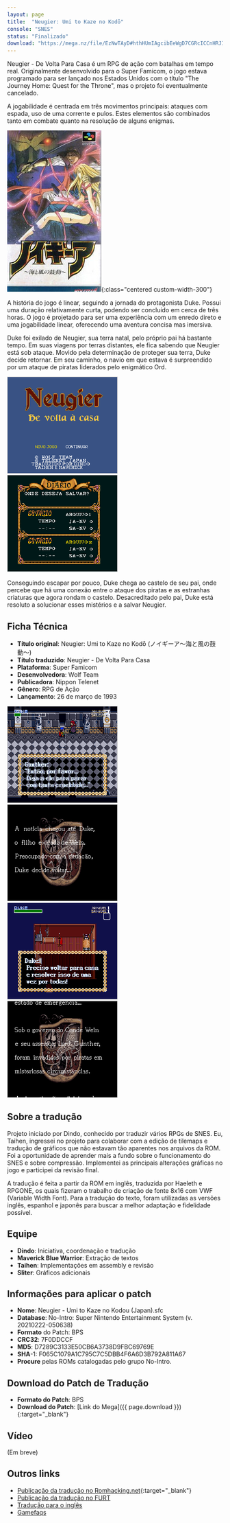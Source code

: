 ```yaml
---
layout: page
title:  "Neugier: Umi to Kaze no Kodō"
console: "SNES"
status: "Finalizado"
download: "https://mega.nz/file/EzNwTAyD#hthHUmIAgcibEeWgD7CGRcICCnHRJIpv3U2LhAQdK44"
---
```


Neugier - De Volta Para Casa é um RPG de ação com batalhas em tempo real. Originalmente desenvolvido para o Super Famicom, o jogo estava programado para ser lançado nos Estados Unidos com o título "The Journey Home: Quest for the Throne", mas o projeto foi eventualmente cancelado.

A jogabilidade é centrada em três movimentos principais: ataques com espada, uso de uma corrente e pulos. Estes elementos são combinados tanto em combate quanto na resolução de alguns enigmas.

![Neugier Capa](/img/projeto_neugier/neugier_cover.jpeg){:class="centered custom-width-300"}

A história do jogo é linear, seguindo a jornada do protagonista Duke. Possui uma duração relativamente curta, podendo ser concluído em cerca de três horas. O jogo é projetado para ser uma experiência com um enredo direto e uma jogabilidade linear, oferecendo uma aventura concisa mas imersiva.

Duke foi exilado de Neugier, sua terra natal, pelo próprio pai há bastante tempo. Em suas viagens por terras distantes, ele fica sabendo que Neugier está sob ataque. Movido pela determinação de proteger sua terra, Duke decide retornar. Em seu caminho, o navio em que estava é surpreendido por um ataque de piratas liderados pelo enigmático Ord.

<div class="image-container">
	<img src="/img/projeto_neugier/neugier01.png" class="centered custom-width-300" style="border: 1px solid #c3c3c3;">
	<img src="/img/projeto_neugier/neugier02.png" class="centered custom-width-300" style="border: 1px solid #c3c3c3;">
</div>

Conseguindo escapar por pouco, Duke chega ao castelo de seu pai, onde percebe que há uma conexão entre o ataque dos piratas e as estranhas criaturas que agora rondam o castelo. Desacreditado pelo pai, Duke está resoluto a solucionar esses mistérios e a salvar Neugier.

## Ficha Técnica

- **Título original**: Neugier: Umi to Kaze no Kodō (ノイギーア〜海と風の鼓動〜)
- **Título traduzido**: Neugier - De Volta Para Casa
- **Plataforma**: Super Famicom
- **Desenvolvedora**: Wolf Team
- **Publicadora**: Nippon Telenet
- **Gênero**: RPG de Ação
- **Lançamento**: 26 de março de 1993

<div class="image-container">
	<img src="/img/projeto_neugier/neugier03.png" class="centered custom-width-300" style="border: 1px solid #c3c3c3;">
	<img src="/img/projeto_neugier/neugier04.png" class="centered custom-width-300" style="border: 1px solid #c3c3c3;">
</div>

<div class="image-container">
	<img src="/img/projeto_neugier/neugier05.png" class="centered custom-width-300" style="border: 1px solid #c3c3c3;">
	<img src="/img/projeto_neugier/neugier06.png" class="centered custom-width-300" style="border: 1px solid #c3c3c3;">
</div>

## Sobre a tradução

Projeto iniciado por Dindo, conhecido por traduzir vários RPGs de SNES. Eu, Taihen, ingressei no projeto para colaborar com a edição de tilemaps e tradução de gráficos que não estavam tão aparentes nos arquivos da ROM. Foi a oportunidade de aprender mais a fundo sobre o funcionamento do SNES e sobre compressão. Implementei as principais alterações gráficas no jogo e participei da revisão final.

A tradução é feita a partir da ROM em inglês, traduzida por Haeleth e RPGONE, os quais fizeram o trabalho de criação de fonte 8x16 com VWF (Variable Width Font). Para a tradução do texto, foram utilizadas as versões inglês, espanhol e japonês para buscar a melhor adaptação e fidelidade possível.

## Equipe

- **Dindo**: Iniciativa, coordenação e tradução
- **Maverick Blue Warrior**: Extração de textos
- **Taihen**: Implementações em assembly e revisão
- **Sliter**: Gráficos adicionais

## Informações para aplicar o patch

- **Nome**: Neugier - Umi to Kaze no Kodou (Japan).sfc
- **Database**: No-Intro: Super Nintendo Entertainment System (v. 20210222-050638)
- **Formato** do Patch: BPS
- **CRC32**: 7F0DDCCF
- **MD5**: D7289C3133E50CB6A3738D9FBC69769E
- **SHA**-1: F065C1079A1C795C7C5DBB4F6A6D3B792A811A67
- **Procure** pelas ROMs catalogadas pelo grupo No-Intro.

## Download do Patch de Tradução

- **Formato do Patch**: BPS
- **Download do Patch**: [Link do Mega]({{ page.download }}){:target="_blank"}

## Vídeo

(Em breve)

## Outros links

- [Publicação da tradução no Romhacking.net](https://www.romhacking.net/translations/7144/){:target="_blank"}
- [Publicação da tradução no FURT](https://www.romhacking.net.br/index.php?topic=2634.0)
- [Tradução para o inglês](https://www.romhacking.net/translations/398/)
- [Gamefaqs](https://gamefaqs.gamespot.com/snes/581062-neugier-umi-to-kaze-no-koudou/data)